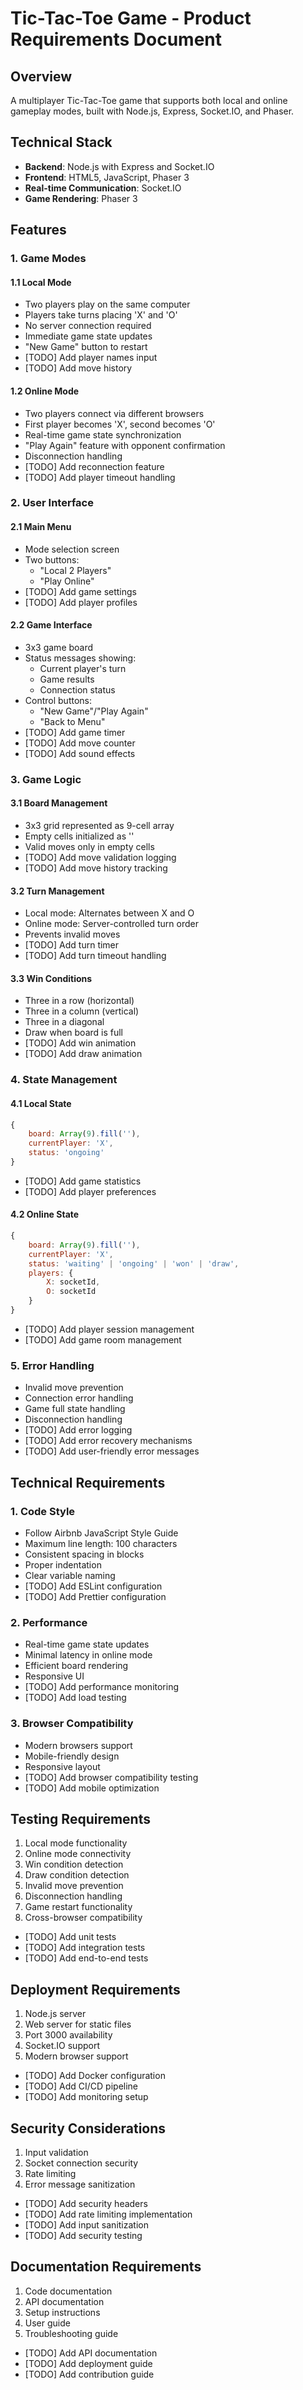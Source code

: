 # Tic-Tac-Toe Game - Product Requirements Document

## Overview
A multiplayer Tic-Tac-Toe game that supports both local and online gameplay modes, built with Node.js, Express, Socket.IO, and Phaser.

## Technical Stack
- **Backend**: Node.js with Express and Socket.IO
- **Frontend**: HTML5, JavaScript, Phaser 3
- **Real-time Communication**: Socket.IO
- **Game Rendering**: Phaser 3

## Features

### 1. Game Modes
#### 1.1 Local Mode
- Two players play on the same computer
- Players take turns placing 'X' and 'O'
- No server connection required
- Immediate game state updates
- "New Game" button to restart
- [TODO] Add player names input
- [TODO] Add move history

#### 1.2 Online Mode
- Two players connect via different browsers
- First player becomes 'X', second becomes 'O'
- Real-time game state synchronization
- "Play Again" feature with opponent confirmation
- Disconnection handling
- [TODO] Add reconnection feature
- [TODO] Add player timeout handling

### 2. User Interface
#### 2.1 Main Menu
- Mode selection screen
- Two buttons:
  - "Local 2 Players"
  - "Play Online"
- [TODO] Add game settings
- [TODO] Add player profiles

#### 2.2 Game Interface
- 3x3 game board
- Status messages showing:
  - Current player's turn
  - Game results
  - Connection status
- Control buttons:
  - "New Game"/"Play Again"
  - "Back to Menu"
- [TODO] Add game timer
- [TODO] Add move counter
- [TODO] Add sound effects

### 3. Game Logic
#### 3.1 Board Management
- 3x3 grid represented as 9-cell array
- Empty cells initialized as ''
- Valid moves only in empty cells
- [TODO] Add move validation logging
- [TODO] Add move history tracking

#### 3.2 Turn Management
- Local mode: Alternates between X and O
- Online mode: Server-controlled turn order
- Prevents invalid moves
- [TODO] Add turn timer
- [TODO] Add turn timeout handling

#### 3.3 Win Conditions
- Three in a row (horizontal)
- Three in a column (vertical)
- Three in a diagonal
- Draw when board is full
- [TODO] Add win animation
- [TODO] Add draw animation

### 4. State Management
#### 4.1 Local State
```javascript
{
    board: Array(9).fill(''),
    currentPlayer: 'X',
    status: 'ongoing'
}
```
- [TODO] Add game statistics
- [TODO] Add player preferences

#### 4.2 Online State
```javascript
{
    board: Array(9).fill(''),
    currentPlayer: 'X',
    status: 'waiting' | 'ongoing' | 'won' | 'draw',
    players: {
        X: socketId,
        O: socketId
    }
}
```
- [TODO] Add player session management
- [TODO] Add game room management

### 5. Error Handling
- Invalid move prevention
- Connection error handling
- Game full state handling
- Disconnection handling
- [TODO] Add error logging
- [TODO] Add error recovery mechanisms
- [TODO] Add user-friendly error messages

## Technical Requirements

### 1. Code Style
- Follow Airbnb JavaScript Style Guide
- Maximum line length: 100 characters
- Consistent spacing in blocks
- Proper indentation
- Clear variable naming
- [TODO] Add ESLint configuration
- [TODO] Add Prettier configuration

### 2. Performance
- Real-time game state updates
- Minimal latency in online mode
- Efficient board rendering
- Responsive UI
- [TODO] Add performance monitoring
- [TODO] Add load testing

### 3. Browser Compatibility
- Modern browsers support
- Mobile-friendly design
- Responsive layout
- [TODO] Add browser compatibility testing
- [TODO] Add mobile optimization

## Testing Requirements
1. Local mode functionality
2. Online mode connectivity
3. Win condition detection
4. Draw condition detection
5. Invalid move prevention
6. Disconnection handling
7. Game restart functionality
8. Cross-browser compatibility
- [TODO] Add unit tests
- [TODO] Add integration tests
- [TODO] Add end-to-end tests

## Deployment Requirements
1. Node.js server
2. Web server for static files
3. Port 3000 availability
4. Socket.IO support
5. Modern browser support
- [TODO] Add Docker configuration
- [TODO] Add CI/CD pipeline
- [TODO] Add monitoring setup

## Security Considerations
1. Input validation
2. Socket connection security
3. Rate limiting
4. Error message sanitization
- [TODO] Add security headers
- [TODO] Add rate limiting implementation
- [TODO] Add input sanitization
- [TODO] Add security testing

## Documentation Requirements
1. Code documentation
2. API documentation
3. Setup instructions
4. User guide
5. Troubleshooting guide
- [TODO] Add API documentation
- [TODO] Add deployment guide
- [TODO] Add contribution guide 